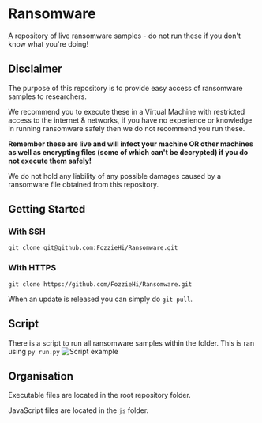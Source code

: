 # Ransomware
A repository of live ransomware samples - do not run these if you don't know what you're doing!

## Disclaimer
The purpose of this repository is to provide easy access of ransomware samples to researchers.

We recommend you to execute these in a Virtual Machine with restricted access to the internet & networks, if you have no experience or knowledge in running ransomware safely then we do not recommend you run these.

**Remember these are live and will infect your machine OR other machines as well as encrypting files (some of which can't be decrypted) if you do not execute them safely!**

We do not hold any liability of any possible damages caused by a ransomware file obtained from this repository.

## Getting Started
### With SSH
`git clone git@github.com:FozzieHi/Ransomware.git`
### With HTTPS
`git clone https://github.com/FozzieHi/Ransomware.git`

When an update is released you can simply do `git pull`.

## Script
There is a script to run all ransomware samples within the folder.
This is ran using `py run.py`
![Script example](https://i.fozzie.dev/c4vuUJ994wAJZJpA/vritPs6Z7pn9DTNu.png)

## Organisation
Executable files are located in the root repository folder.

JavaScript files are located in the `js` folder.